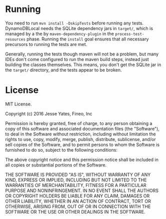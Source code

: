 # Running

You need to run ```mvn install -DskipTests``` before running any tests. DynamoDBLocal needs the SQLite dependency jars in ```target/```, which is managed by a the by ```maven-dependency-plugin``` in the ```process-test-resources``` phase. Running the ```install``` goal ensures that all necessary precursors to running the tests are met.

Generally, running the tests though maven will not be a problem, but many IDEs don't come configured to run the maven build steps, instead just building the classes themselves. This means, you don't get the SQLite jar in the ```target/``` directory, and the tests appear to be broken.

# License

MIT License.

Copyright (c) 2016 Jesse Yates, Fineo, Inc

Permission is hereby granted, free of charge, to any person obtaining a copy of this software and associated documentation files (the "Software"), to deal in the Software without restriction, including without limitation the rights to use, copy, modify, merge, publish, distribute, sublicense, and/or sell copies of the Software, and to permit persons to whom the Software is furnished to do so, subject to the following conditions:

The above copyright notice and this permission notice shall be included in all copies or substantial portions of the Software.

THE SOFTWARE IS PROVIDED "AS IS", WITHOUT WARRANTY OF ANY KIND, EXPRESS OR IMPLIED, INCLUDING BUT NOT LIMITED TO THE WARRANTIES OF MERCHANTABILITY, FITNESS FOR A PARTICULAR PURPOSE AND NONINFRINGEMENT. IN NO EVENT SHALL THE AUTHORS OR COPYRIGHT HOLDERS BE LIABLE FOR ANY CLAIM, DAMAGES OR OTHER LIABILITY, WHETHER IN AN ACTION OF CONTRACT, TORT OR OTHERWISE, ARISING FROM, OUT OF OR IN CONNECTION WITH THE SOFTWARE OR THE USE OR OTHER DEALINGS IN THE SOFTWARE.

